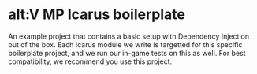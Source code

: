 # alt:V MP Icarus boilerplate
An example project that contains a basic setup with Dependency Injection out of the box.
Each Icarus module we write is targetted for this specific boilerplate project, and we run our in-game tests on this as well. For best compatibility, we recommend you use this project.


